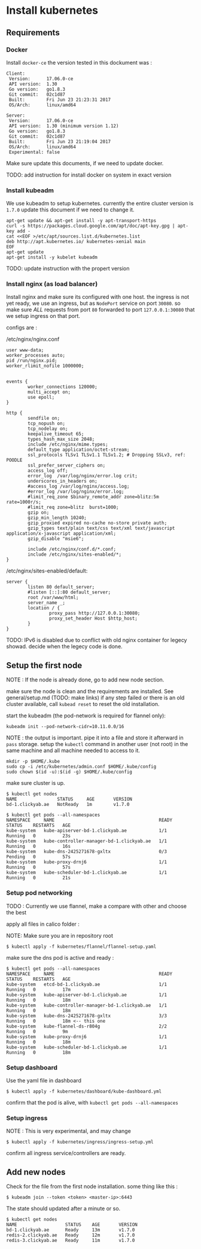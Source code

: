 # Install kubernetes

## Requirements

### Docker

Install `docker-ce` the version tested in this dockument was :

```
Client:
 Version:      17.06.0-ce
 API version:  1.30
 Go version:   go1.8.3
 Git commit:   02c1d87
 Built:        Fri Jun 23 21:23:31 2017
 OS/Arch:      linux/amd64

Server:
 Version:      17.06.0-ce
 API version:  1.30 (minimum version 1.12)
 Go version:   go1.8.3
 Git commit:   02c1d87
 Built:        Fri Jun 23 21:19:04 2017
 OS/Arch:      linux/amd64
 Experimental: false
```

Make sure update this documents, if we need to update docker.

TODO: add instruction for install docker on system in exact version

### Install kubeadm

We use kubeadm to setup kubernetes. currently the entire cluster version is `1.7.0` update this document if we need to change it.

```
apt-get update && apt-get install -y apt-transport-https
curl -s https://packages.cloud.google.com/apt/doc/apt-key.gpg | apt-key add -
cat <<EOF >/etc/apt/sources.list.d/kubernetes.list
deb http://apt.kubernetes.io/ kubernetes-xenial main
EOF
apt-get update
apt-get install -y kubelet kubeadm
```

TODO: update instruction with the propert version

### Install nginx (as load balancer)

Install nginx and make sure its configured with one host. the ingress is not yet ready, we use an ingress, but as `NodePort` service on port `30080`. so make sure *ALL* requests from port `80` forwarded to port `127.0.0.1:30080` that we setup ingress on that port.

configs are :

/etc/nginx/nginx.conf
```
user www-data;
worker_processes auto;
pid /run/nginx.pid;
worker_rlimit_nofile 1000000;


events {
        worker_connections 120000;
        multi_accept on;
        use epoll;
}

http {
        sendfile on;
        tcp_nopush on;
        tcp_nodelay on;
        keepalive_timeout 65;
        types_hash_max_size 2048;
        include /etc/nginx/mime.types;
        default_type application/octet-stream;
        ssl_protocols TLSv1 TLSv1.1 TLSv1.2; # Dropping SSLv3, ref: POODLE
        ssl_prefer_server_ciphers on;
        access_log off;
        error_log  /var/log/nginx/error.log crit;
        underscores_in_headers on;
        #access_log /var/log/nginx/access.log;
        #error_log /var/log/nginx/error.log;
        #limit_req_zone $binary_remote_addr zone=blitz:5m rate=1000r/s;
        #limit_req zone=blitz  burst=1000;
        gzip on;
        gzip_min_length 10240;
        gzip_proxied expired no-cache no-store private auth;
        gzip_types text/plain text/css text/xml text/javascript application/x-javascript application/xml;
        gzip_disable "msie6";

        include /etc/nginx/conf.d/*.conf;
        include /etc/nginx/sites-enabled/*;
}
```

/etc/nginx/sites-enabled/default:

```
server {
        listen 80 default_server;
        #listen [::]:80 default_server;
        root /var/www/html;
        server_name _;
        location / {
                proxy_pass http://127.0.0.1:30080;
                proxy_set_header Host $http_host;
        }
}
```

TODO: IPv6 is disabled due to conflict with old nginx container for legecy showad. decide when the legecy code is done.

## Setup the first node

NOTE : If the node is already done, go to add new node section.

make sure the node is clean and the requirements are installed. See general/setup.md (TODO: make links) if any step failed or there is an old cluster available, call `kubead reset` to reset the old installation.

start the kubeadm (the pod-network is required for flannel only):

````
kubeadm init --pod-network-cidr=10.11.0.0/16
````
NOTE : the output is important. pipe it into a file and store it afterward in `pass` storage. setup the `kubectl` command in another user (not root) in the same machine and all machine needed to access to it.

```
mkdir -p $HOME/.kube
sudo cp -i /etc/kubernetes/admin.conf $HOME/.kube/config
sudo chown $(id -u):$(id -g) $HOME/.kube/config
```

make sure cluster is up.
```
$ kubectl get nodes
NAME               STATUS     AGE       VERSION
bd-1.clickyab.ae   NotReady   1m        v1.7.0
```

```
$ kubectl get pods --all-namespaces
NAMESPACE     NAME                                       READY     STATUS    RESTARTS   AGE
kube-system   kube-apiserver-bd-1.clickyab.ae            1/1       Running   0          23s
kube-system   kube-controller-manager-bd-1.clickyab.ae   1/1       Running   0          16s
kube-system   kube-dns-2425271678-gxltx                  0/3       Pending   0          57s
kube-system   kube-proxy-drnj6                           1/1       Running   0          57s
kube-system   kube-scheduler-bd-1.clickyab.ae            1/1       Running   0          21s
```

### Setup pod networking

TODO : Currently we use flannel, make a compare with other and choose the best

apply all files in calico folder :

NOTE: Make sure you are in repository root

```
$ kubectl apply -f kubernetes/flannel/flannel-setup.yaml
```

make sure the dns pod is active and ready :

```
$ kubectl get pods --all-namespaces
NAMESPACE     NAME                                       READY     STATUS    RESTARTS   AGE
kube-system   etcd-bd-1.clickyab.ae                      1/1       Running   0          17m
kube-system   kube-apiserver-bd-1.clickyab.ae            1/1       Running   0          18m
kube-system   kube-controller-manager-bd-1.clickyab.ae   1/1       Running   0          18m
kube-system   kube-dns-2425271678-gxltx                  3/3       Running   0          18m <-- this one
kube-system   kube-flannel-ds-r804g                      2/2       Running   0          9m
kube-system   kube-proxy-drnj6                           1/1       Running   0          18m
kube-system   kube-scheduler-bd-1.clickyab.ae            1/1       Running   0          18m

```

### Setup dashboard

Use the yaml file in dashboard

```
$ kubectl apply -f kubernetes/dashboard/kube-dashboard.yml
```
confirm that the pod is alive, with `kubectl get pods --all-namespaces`

### Setup ingress

NOTE : This is very experimental, and may change

```
$ kubectl apply -f kubernetes/ingress/ingress-setup.yml
```

confirm all ingress service/controllers are ready. 

## Add new nodes

Check for the file from the first node installation. some thing like this :

```
$ kubeadm join --token <token> <master-ip>:6443
```

The state should updated after a minute or so.

```
$ kubectl get nodes
NAME                  STATUS    AGE       VERSION
bd-1.clickyab.ae      Ready     13m       v1.7.0
redis-2.clickyab.ae   Ready     12m       v1.7.0
redis-3.clickyab.ae   Ready     11m       v1.7.0
```

